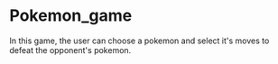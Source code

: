 # Pokemon_game
In this game, the user can choose a pokemon and select it's moves to defeat the opponent's pokemon.
